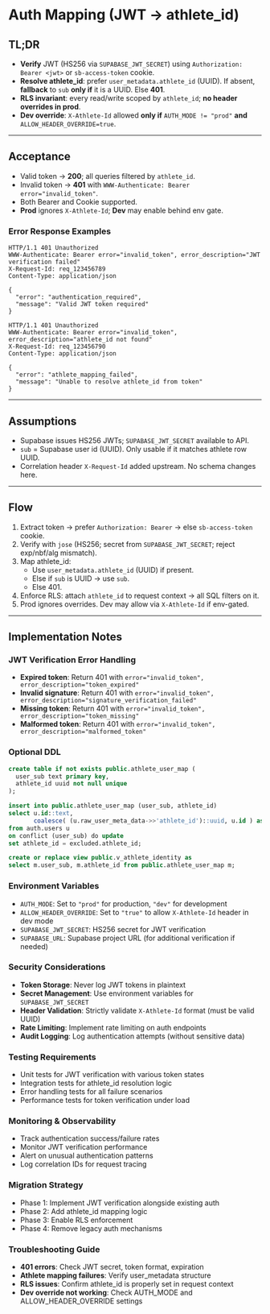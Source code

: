# Auth Mapping (JWT → athlete_id)

## TL;DR
- **Verify** JWT (HS256 via `SUPABASE_JWT_SECRET`) using `Authorization: Bearer <jwt>` or `sb-access-token` cookie.
- **Resolve athlete_id**: prefer `user_metadata.athlete_id` (UUID). If absent, **fallback** to `sub` **only if** it is a UUID. Else **401**.
- **RLS invariant**: every read/write scoped by `athlete_id`; **no header overrides in prod**.
- **Dev override**: `X-Athlete-Id` allowed **only if** `AUTH_MODE != "prod"` **and** `ALLOW_HEADER_OVERRIDE=true`.

---

## Acceptance
- Valid token → **200**; all queries filtered by `athlete_id`.
- Invalid token → **401** with `WWW-Authenticate: Bearer error="invalid_token"`.
- Both Bearer and Cookie supported.
- **Prod** ignores `X-Athlete-Id`; **Dev** may enable behind env gate.

### Error Response Examples
```http
HTTP/1.1 401 Unauthorized
WWW-Authenticate: Bearer error="invalid_token", error_description="JWT verification failed"
X-Request-Id: req_123456789
Content-Type: application/json

{
  "error": "authentication_required",
  "message": "Valid JWT token required"
}
```

```http
HTTP/1.1 401 Unauthorized
WWW-Authenticate: Bearer error="invalid_token", error_description="athlete_id not found"
X-Request-Id: req_123456790
Content-Type: application/json

{
  "error": "athlete_mapping_failed",
  "message": "Unable to resolve athlete_id from token"
}
```

---

## Assumptions
- Supabase issues HS256 JWTs; `SUPABASE_JWT_SECRET` available to API.
- `sub` = Supabase user id (UUID). Only usable if it matches athlete row UUID.
- Correlation header `X-Request-Id` added upstream. No schema changes here.

---

## Flow
1. Extract token → prefer `Authorization: Bearer` → else `sb-access-token` cookie.
2. Verify with `jose` (HS256; secret from `SUPABASE_JWT_SECRET`; reject exp/nbf/alg mismatch).
3. Map athlete_id:  
   - Use `user_metadata.athlete_id` (UUID) if present.  
   - Else if `sub` is UUID → use `sub`.  
   - Else 401.  
4. Enforce RLS: attach `athlete_id` to request context → all SQL filters on it.  
5. Prod ignores overrides. Dev may allow via `X-Athlete-Id` if env-gated.

---

## Implementation Notes

### JWT Verification Error Handling
- **Expired token**: Return 401 with `error="invalid_token", error_description="token_expired"`
- **Invalid signature**: Return 401 with `error="invalid_token", error_description="signature_verification_failed"`
- **Missing token**: Return 401 with `error="invalid_token", error_description="token_missing"`
- **Malformed token**: Return 401 with `error="invalid_token", error_description="malformed_token"`

### Optional DDL
```sql
create table if not exists public.athlete_user_map (
  user_sub text primary key,
  athlete_id uuid not null unique
);

insert into public.athlete_user_map (user_sub, athlete_id)
select u.id::text,
       coalesce( (u.raw_user_meta_data->>'athlete_id')::uuid, u.id ) as athlete_id
from auth.users u
on conflict (user_sub) do update
set athlete_id = excluded.athlete_id;

create or replace view public.v_athlete_identity as
select m.user_sub, m.athlete_id from public.athlete_user_map m;
```

### Environment Variables
- `AUTH_MODE`: Set to `"prod"` for production, `"dev"` for development
- `ALLOW_HEADER_OVERRIDE`: Set to `"true"` to allow `X-Athlete-Id` header in dev mode
- `SUPABASE_JWT_SECRET`: HS256 secret for JWT verification
- `SUPABASE_URL`: Supabase project URL (for additional verification if needed)

### Security Considerations
- **Token Storage**: Never log JWT tokens in plaintext
- **Secret Management**: Use environment variables for `SUPABASE_JWT_SECRET`
- **Header Validation**: Strictly validate `X-Athlete-Id` format (must be valid UUID)
- **Rate Limiting**: Implement rate limiting on auth endpoints
- **Audit Logging**: Log authentication attempts (without sensitive data)

### Testing Requirements
- Unit tests for JWT verification with various token states
- Integration tests for athlete_id resolution logic
- Error handling tests for all failure scenarios
- Performance tests for token verification under load

### Monitoring & Observability
- Track authentication success/failure rates
- Monitor JWT verification performance
- Alert on unusual authentication patterns
- Log correlation IDs for request tracing

### Migration Strategy
- Phase 1: Implement JWT verification alongside existing auth
- Phase 2: Add athlete_id mapping logic
- Phase 3: Enable RLS enforcement
- Phase 4: Remove legacy auth mechanisms

### Troubleshooting Guide
- **401 errors**: Check JWT secret, token format, expiration
- **Athlete mapping failures**: Verify user_metadata structure
- **RLS issues**: Confirm athlete_id is properly set in request context
- **Dev override not working**: Check AUTH_MODE and ALLOW_HEADER_OVERRIDE settings